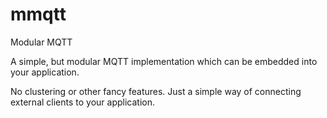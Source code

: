 mmqtt
=====

Modular MQTT

A simple, but modular MQTT implementation which can be embedded into your application.

No clustering or other fancy features. Just a simple way of connecting external clients 
to your application.


